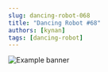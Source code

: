 ```yaml
---
slug: dancing-robot-068
title: "Dancing Robot #68"
authors: [kynan]
tags: [dancing-robot]
---
```


![Example banner](/img/stories/dancing-robot/068.png)
